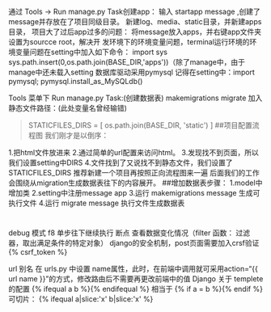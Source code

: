###
通过 Tools -> Run manage.py Task创建app：
输入 startapp message ,创建了message并存放在了项目同级目录。
新建log、media、static目录，并新建apps目录，
项目大了过后app过多的问题：
将message放入apps，并右键app文件夹设置为sourcce root，解决开
发环境下的环境变量问题，terminal运行环境的环境变量问题在setting中加入如下命令：
import sys
sys.path.insert(0,os.path.join(BASE_DIR,'apps'))（除了manage中，由于manage中还未载入setting
数据库驱动采用pymysql
记得在setting中：import pymysql; pymysql.install_as_MySQLdb()

Tools 菜单下 Run manage.py Task:(创建数据表)
makemigrations
migrate
加入静态文件路径：(此处变量名曾经输错)
>STATICFILES_DIRS = [
    os.path.join(BASE_DIR, 'static')
]
##项目配置流程图
我们刚才是以倒序：

1.把html文件放进来
2.通过简单的url配置来访问html。
3.发现找不到页面，所以我们设置setting中DIRS
4.文件找到了又说找不到静态文件，我们设置了STATICFILES_DIRS
推荐新建一个项目再按照正向流程图来一遍
后面我们的工作会围绕从migration生成数据表往下的内容展开。
##增加数据表步骤：
1.model中增加类
2.setting中注册message app
3.运行 makemigrations message 生成可执行文件
4.运行 migrate message 执行文件生成数据表
#
debug 模式 f8 单步往下继续执行 断点
查看数据变化情况（filter 函数： 过滤器，取出满足条件的特定对象）
django的安全机制，post页面需要加入crsf验证    {% csrf_token %}

url 别名
在 urls.py 中设置 name属性，此时，在前端中调用就可采用action=“{{ url name }}”的方式，修改路由后不需要再更改前端中的值
Django 关于 templete的配置
{% ifequal a b %}{% endifequal %} 相当于 {% if a = b %}{% endif %}
可切片： {% ifequal a|slice:'x' b|slice:'x' %}


